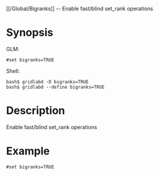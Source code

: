 [[/Global/Bigranks]] -- Enable fast/blind set_rank operations

# Synopsis

GLM:

~~~
#set bigranks=TRUE
~~~

Shell:

~~~
bash$ gridlabd -D bigranks=TRUE
bash$ gridlabd --define bigranks=TRUE
~~~

# Description

Enable fast/blind set_rank operations

# Example

~~~
#set bigranks=TRUE
~~~
